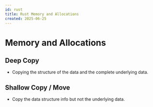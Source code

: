 ```yaml
---
id: rust
title: Rust Memory and Allocations
created: 2025-06-25
---
```


# Memory and Allocations

## Deep Copy

- Copying the structure of the data and the complete underlying data.
    
## Shallow Copy / Move

- Copy the data structure info but not the underlying data.
